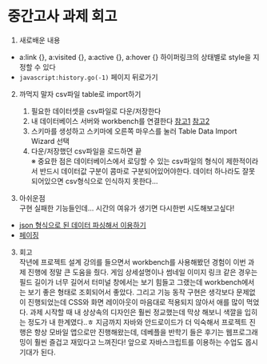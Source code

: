 중간고사 과제 회고
=====================================

1. 새로배운 내용  
- a:link {}, a:visited {}, a:active {}, a:hover {} 하이퍼링크의 상태별로 style을 지정할 수 있다
- <code>javascript:history.go(-1)</code> 페이지 뒤로가기

2. 까먹지 말자 csv파일 table로 import하기  
    1. 필요한 데이터셋을 csv파일로 다운/저장한다
    2. 내 데이터베이스 서버와 workbench를 연결한다 <a href="https://hoing.io/archives/383">참고1</a> <a href="https://qastack.kr/dba/3489/trying-to-use-mysql-workbench-with-tcp-ip-over-ssh-failed-to-connect">참고2</a> 
    3. 스키마를 생성하고 스키마에 오른쪽 마우스를 눌러 Table Data Import Wizard 선택
    4. 다운/저장했던 csv파일을 로드하면 끝  
    ※ 중요한 점은 데이터베이스에서 로딩할 수 있는 csv파일의 형식이 제한적이라서 반드시 데이터값 구분이 콤마로 구분되어있어야한다. 데이터 하나라도 잘못 되어있으면 csv형식으로 인식하지 못한다...

3. 아쉬운점  
구현 실패한 기능들인데... 시간의 여유가 생기면 다시한번 시도해보고싶다!
- <a href="http://blog.naver.com/PostView.nhn?blogId=haruby511&logNo=221459114690&parentCategoryNo=&categoryNo=7&viewDate=&isShowPopularPosts=true&from=search">json 형식으로 된 데이터 파싱해서 이용하기</a>
- <a href="https://chojja7.tistory.com/14">페이징</a>

3. 회고  
작년에 프로젝트 설계 강의를 들으면서 workbench를 사용해봤던 경험이 이번 과제 진행에 정말 큰 도움을 줬다. 게임 상세설명이나 썸네일 이미지 링크 같은 경우는 필드 길이가 너무 길어서 터미널 창에서는 보기 힘들고 그랬는데 workbench에서는 보기 좋은 형태로 조회되어서 좋았다. 그리고 기능 동작 구현은 생각보다 문제없이 진행되었는데 CSS와 화면 레이아웃이 마음대로 적용되지 않아서 애를 많이 먹었다. 과제 시작할 때 내 상상속의 디자인은 훨씬 정교했는데 막상 해보니 색깔을 입히는 정도가 내 한계였다..ㅎ 지금까지 자바와 안드로이드가 더 익숙해서 프로젝트 진행은 항상 모바일 앱으로만 진행해왔는데, 데베플을 반학기 들은 후기는 웹프로그래밍이 훨씬 즐겁고 재밌다고 느껴진다! 앞으로 자바스크립트를 이용하는 수업도 몹시 기대가 된다. 

